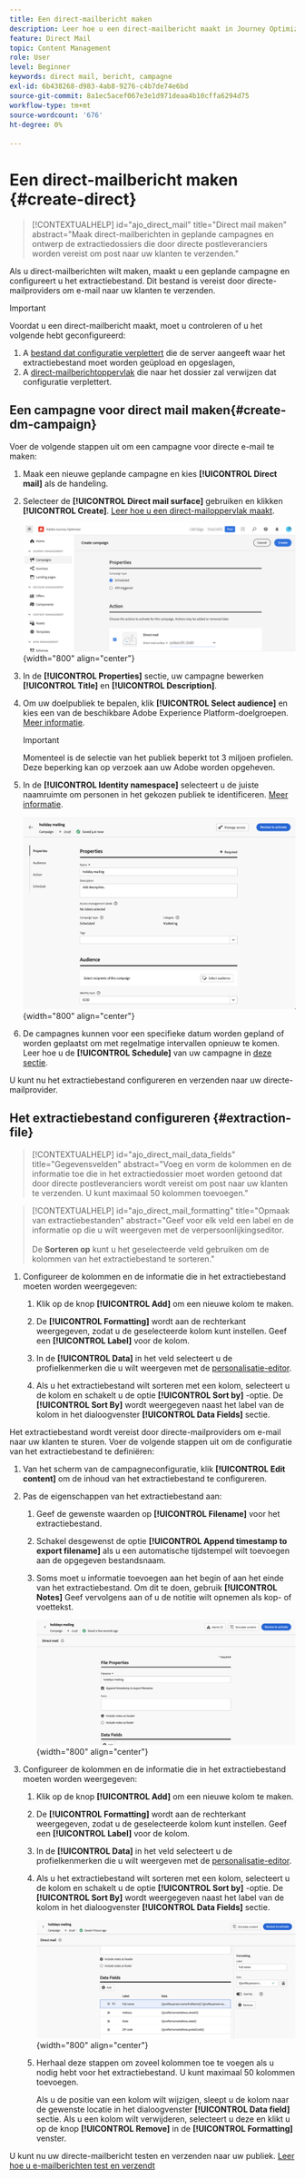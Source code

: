 ```yaml
---
title: Een direct-mailbericht maken
description: Leer hoe u een direct-mailbericht maakt in Journey Optimizer
feature: Direct Mail
topic: Content Management
role: User
level: Beginner
keywords: direct mail, bericht, campagne
exl-id: 6b438268-d983-4ab8-9276-c4b7de74e6bd
source-git-commit: 8a1ec5acef067e3e1d971deaa4b10cffa6294d75
workflow-type: tm+mt
source-wordcount: '676'
ht-degree: 0%

---
```


# Een direct-mailbericht maken {#create-direct}

>[!CONTEXTUALHELP]
>id="ajo_direct_mail"
>title="Direct mail maken"
>abstract="Maak direct-mailberichten in geplande campagnes en ontwerp de extractiedossiers die door directe postleveranciers worden vereist om post naar uw klanten te verzenden."

Als u direct-mailberichten wilt maken, maakt u een geplande campagne en configureert u het extractiebestand. Dit bestand is vereist door directe-mailproviders om e-mail naar uw klanten te verzenden.

>[!IMPORTANT]
>
>Voordat u een direct-mailbericht maakt, moet u controleren of u het volgende hebt geconfigureerd:
>
>1. A [bestand dat configuratie verplettert](../direct-mail/direct-mail-configuration.md#file-routing-configuration) die de server aangeeft waar het extractiebestand moet worden geüpload en opgeslagen,
>1. A [direct-mailberichtoppervlak](../direct-mail/direct-mail-configuration.md#direct-mail-surface) die naar het dossier zal verwijzen dat configuratie verplettert.


## Een campagne voor direct mail maken{#create-dm-campaign}

Voer de volgende stappen uit om een campagne voor directe e-mail te maken:

1. Maak een nieuwe geplande campagne en kies **[!UICONTROL Direct mail]** als de handeling.

1. Selecteer de **[!UICONTROL Direct mail surface]** gebruiken en klikken **[!UICONTROL Create]**. [Leer hoe u een direct-mailoppervlak maakt](direct-mail-configuration.md#direct-mail-surface).

   ![](assets/direct-mail-campaign.png){width="800" align="center"}

1. In de **[!UICONTROL Properties]** sectie, uw campagne bewerken **[!UICONTROL Title]** en **[!UICONTROL Description]**.

1. Om uw doelpubliek te bepalen, klik **[!UICONTROL Select audience]** en kies een van de beschikbare Adobe Experience Platform-doelgroepen. [Meer informatie](../audience/about-audiences.md).

   >[!IMPORTANT]
   >
   >Momenteel is de selectie van het publiek beperkt tot 3 miljoen profielen. Deze beperking kan op verzoek aan uw Adobe worden opgeheven.

1. In de **[!UICONTROL Identity namespace]** selecteert u de juiste naamruimte om personen in het gekozen publiek te identificeren. [Meer informatie](../event/about-creating.md#select-the-namespace).

   ![](assets/direct-mail-campaign-properties.png){width="800" align="center"}

1. De campagnes kunnen voor een specifieke datum worden gepland of worden geplaatst om met regelmatige intervallen opnieuw te komen. Leer hoe u de **[!UICONTROL Schedule]** van uw campagne in [deze sectie](../campaigns/create-campaign.md#schedule).

U kunt nu het extractiebestand configureren en verzenden naar uw directe-mailprovider.

## Het extractiebestand configureren {#extraction-file}

>[!CONTEXTUALHELP]
>id="ajo_direct_mail_data_fields"
>title="Gegevensvelden"
>abstract="Voeg en vorm de kolommen en de informatie toe die in het extractiedossier moet worden getoond dat door directe postleveranciers wordt vereist om post naar uw klanten te verzenden. U kunt maximaal 50 kolommen toevoegen."

>[!CONTEXTUALHELP]
>id="ajo_direct_mail_formatting"
>title="Opmaak van extractiebestanden"
>abstract="Geef voor elk veld een label en de informatie op die u wilt weergeven met de verpersoonlijkingseditor. <br/><br/> De <b>Sorteren op</b> kunt u het geselecteerde veld gebruiken om de kolommen van het extractiebestand te sorteren."

1. Configureer de kolommen en de informatie die in het extractiebestand moeten worden weergegeven:

   1. Klik op de knop **[!UICONTROL Add]** om een nieuwe kolom te maken.

   1. De **[!UICONTROL Formatting]** wordt aan de rechterkant weergegeven, zodat u de geselecteerde kolom kunt instellen. Geef een **[!UICONTROL Label]** voor de kolom.

   1. In de **[!UICONTROL Data]** in het veld selecteert u de profielkenmerken die u wilt weergeven met de [personalisatie-editor](../personalization/personalization-build-expressions.md).

   1. Als u het extractiebestand wilt sorteren met een kolom, selecteert u de kolom en schakelt u de optie **[!UICONTROL Sort by]** -optie. De **[!UICONTROL Sort By]** wordt weergegeven naast het label van de kolom in het dialoogvenster **[!UICONTROL Data Fields]** sectie.







Het extractiebestand wordt vereist door directe-mailproviders om e-mail naar uw klanten te sturen. Voer de volgende stappen uit om de configuratie van het extractiebestand te definiëren:

1. Van het scherm van de campagneconfiguratie, klik **[!UICONTROL Edit content]** om de inhoud van het extractiebestand te configureren.

1. Pas de eigenschappen van het extractiebestand aan:

   1. Geef de gewenste waarden op **[!UICONTROL Filename]** voor het extractiebestand.

   1. Schakel desgewenst de optie **[!UICONTROL Append timestamp to export filename]** als u een automatische tijdstempel wilt toevoegen aan de opgegeven bestandsnaam.

   1. Soms moet u informatie toevoegen aan het begin of aan het einde van het extractiebestand. Om dit te doen, gebruik **[!UICONTROL Notes]** Geef vervolgens aan of u de notitie wilt opnemen als kop- of voettekst.

      ![](assets/direct-mail-properties.png){width="800" align="center"}

1. Configureer de kolommen en de informatie die in het extractiebestand moeten worden weergegeven:

   1. Klik op de knop **[!UICONTROL Add]** om een nieuwe kolom te maken.

   1. De **[!UICONTROL Formatting]** wordt aan de rechterkant weergegeven, zodat u de geselecteerde kolom kunt instellen. Geef een **[!UICONTROL Label]** voor de kolom.

   1. In de **[!UICONTROL Data]** in het veld selecteert u de profielkenmerken die u wilt weergeven met de [personalisatie-editor](../personalization/personalization-build-expressions.md).

   1. Als u het extractiebestand wilt sorteren met een kolom, selecteert u de kolom en schakelt u de optie **[!UICONTROL Sort by]** -optie. De **[!UICONTROL Sort By]** wordt weergegeven naast het label van de kolom in het dialoogvenster **[!UICONTROL Data Fields]** sectie.

      ![](assets/direct-mail-content.png){width="800" align="center"}

   1. Herhaal deze stappen om zoveel kolommen toe te voegen als u nodig hebt voor het extractiebestand. U kunt maximaal 50 kolommen toevoegen.

      Als u de positie van een kolom wilt wijzigen, sleept u de kolom naar de gewenste locatie in het dialoogvenster **[!UICONTROL Data field]** sectie. Als u een kolom wilt verwijderen, selecteert u deze en klikt u op de knop **[!UICONTROL Remove]** in de **[!UICONTROL Formatting]** venster.

U kunt nu uw directe-mailbericht testen en verzenden naar uw publiek. [Leer hoe u e-mailberichten test en verzendt](test-send-direct-mail.md)
